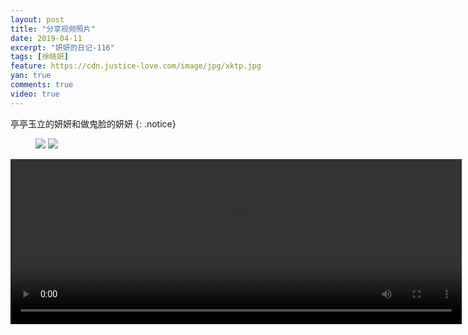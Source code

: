 ```yaml
---
layout: post
title: "分享视频照片"
date: 2019-04-11
excerpt: "妍妍的日记-116"
tags: [徐晓妍]
feature: https://cdn.justice-love.com/image/jpg/xktp.jpg
yan: true
comments: true
video: true
---
```

亭亭玉立的妍妍和做鬼脸的妍妍
{: .notice}
<figure>
    <img src="{{ site.staticUrl }}/yanyan/image/ttyl.jpeg" />
    <img src="{{ site.staticUrl }}/yanyan/image/ttyl1.jpeg" />
</figure>
<video id="my-video" class="video-js vjs-16-9 clipboard" controls preload="auto" width="722" height="264" data-setup="{}">
    <source src="{{ site.staticUrl }}/yanyan/video/hyguilian.mp4" type='video/mp4'>
    <p class="vjs-no-js">
      To view this video please enable JavaScript, and consider upgrading to a web browser that
      <a href="http://videojs.com/html5-video-support/" target="_blank">supports HTML5 video</a>
    </p>
</video>
